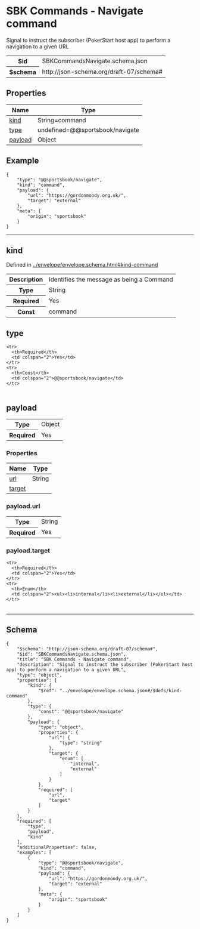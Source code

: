 

# SBK Commands - Navigate command

<p>Signal to instruct the subscriber (PokerStart host app) to perform a navigation to a given URL</p>

<table>
<tbody>
<tr><th>$id</th><td>SBKCommandsNavigate.schema.json</td></tr>
<tr><th>$schema</th><td>http://json-schema.org/draft-07/schema#</td></tr>
</tbody>
</table>

## Properties

<table class="jssd-properties-table"><thead><tr><th colspan="2">Name</th><th>Type</th></tr></thead><tbody><tr><td colspan="2"><a href="#kind">kind</a></td><td>String=command</td></tr><tr><td colspan="2"><a href="#type">type</a></td><td>undefined=@@sportsbook/navigate</td></tr><tr><td colspan="2"><a href="#payload">payload</a></td><td>Object</td></tr></tbody></table>


## Example



```
{
    "type": "@@sportsbook/navigate",
    "kind": "command",
    "payload": {
        "url": "https://gordonmoody.org.uk/",
        "target": "external"
    },
    "meta": {
        "origin": "sportsbook"
    }
}
```



<hr />


## kind

  <p>Defined in <a href="../envelope/envelope.schema.html#kind-command">../envelope/envelope.schema.html#kind-command</a></p>

<table class="jssd-property-table">
  <tbody>
    <tr>
      <th>Description</th>
      <td colspan="2">Identifies the message as being a Command</td>
    </tr>
    <tr><th>Type</th><td colspan="2">String</td></tr>
    <tr>
      <th>Required</th>
      <td colspan="2">Yes</td>
    </tr>
    <tr>
      <th>Const</th>
      <td colspan="2">command</td>
    </tr>
  </tbody>
</table>




## type


<table class="jssd-property-table">
  <tbody>
    
    <tr>
      <th>Required</th>
      <td colspan="2">Yes</td>
    </tr>
    <tr>
      <th>Const</th>
      <td colspan="2">@@sportsbook/navigate</td>
    </tr>
  </tbody>
</table>




## payload


<table class="jssd-property-table">
  <tbody>
    <tr><th>Type</th><td colspan="2">Object</td></tr>
    <tr>
      <th>Required</th>
      <td colspan="2">Yes</td>
    </tr>
    
  </tbody>
</table>

### Properties
  <table class="jssd-properties-table"><thead><tr><th colspan="2">Name</th><th>Type</th></tr></thead><tbody><tr><td colspan="2"><a href="#payloadurl">url</a></td><td>String</td></tr><tr><td colspan="2"><a href="#payloadtarget">target</a></td><td></td></tr></tbody></table>


### payload.url


<table class="jssd-property-table">
  <tbody>
    <tr><th>Type</th><td colspan="2">String</td></tr>
    <tr>
      <th>Required</th>
      <td colspan="2">Yes</td>
    </tr>
    
  </tbody>
</table>




### payload.target


<table class="jssd-property-table">
  <tbody>
    
    <tr>
      <th>Required</th>
      <td colspan="2">Yes</td>
    </tr>
    <tr>
      <th>Enum</th>
      <td colspan="2"><ul><li>internal</li><li>external</li></ul></td>
    </tr>
  </tbody>
</table>










<hr />

## Schema
```
{
    "$schema": "http://json-schema.org/draft-07/schema#",
    "$id": "SBKCommandsNavigate.schema.json",
    "title": "SBK Commands - Navigate command",
    "description": "Signal to instruct the subscriber (PokerStart host app) to perform a navigation to a given URL",
    "type": "object",
    "properties": {
        "kind": {
            "$ref": "../envelope/envelope.schema.json#/$defs/kind-command"
        },
        "type": {
            "const": "@@sportsbook/navigate"
        },
        "payload": {
            "type": "object",
            "properties": {
                "url": {
                    "type": "string"
                },
                "target": {
                    "enum": [
                        "internal",
                        "external"
                    ]
                }
            },
            "required": [
                "url",
                "target"
            ]
        }
    },
    "required": [
        "type",
        "payload",
        "kind"
    ],
    "additionalProperties": false,
    "examples": [
        {
            "type": "@@sportsbook/navigate",
            "kind": "command",
            "payload": {
                "url": "https://gordonmoody.org.uk/",
                "target": "external"
            },
            "meta": {
                "origin": "sportsbook"
            }
        }
    ]
}
```


